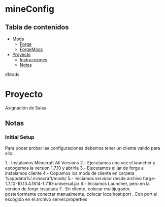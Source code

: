 # mineConfig


## Tabla de contenidos
* [Mods](#mods)
    * [Forge](#forge)
    * [ForgeMods](#forgemod)
* [Proyecto](#proyecto)
    * [Instrucciones](#instrucciones)
    * [Notas](#notas)

#Mods


# Proyecto
Asignación de Salas

## Notas

### Initial Setup

Para poder probar las configuraciones debemos tener un cliente valido para ello:

1.- Instalamos Minecraft All Versions
2.- Ejecutamos una vez el launcher y escogemos la version 1.7.10 y abrirla
3.- Ejecutamos el jar de forge e instalamos cliente
4.- Copiamos los mods de cliente en carpeta %appdata%/.minecraft/mods/
5.- Iniciamos servidor desde archivo forge-1.7.10-10.13.4.1614-1.7.10-universal.jar
6.- Iniciamos Launcher, pero en la version de forge instalada
7.- En cliente, colocar multijugador, posteriormente conectar manualmente, colocar localhost:port . Con port el escogido en el archivo server.properties